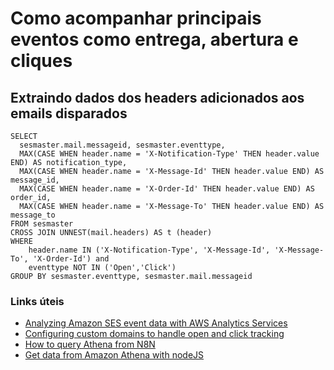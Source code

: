 # Como acompanhar principais eventos como entrega, abertura e cliques

## Extraindo dados dos headers adicionados aos emails disparados

```
SELECT
  sesmaster.mail.messageid, sesmaster.eventtype,
  MAX(CASE WHEN header.name = 'X-Notification-Type' THEN header.value END) AS notification_type,
  MAX(CASE WHEN header.name = 'X-Message-Id' THEN header.value END) AS message_id,
  MAX(CASE WHEN header.name = 'X-Order-Id' THEN header.value END) AS order_id,
  MAX(CASE WHEN header.name = 'X-Message-To' THEN header.value END) AS message_to
FROM sesmaster
CROSS JOIN UNNEST(mail.headers) AS t (header)
WHERE 
    header.name IN ('X-Notification-Type', 'X-Message-Id', 'X-Message-To', 'X-Order-Id') and
    eventtype NOT IN ('Open','Click')
GROUP BY sesmaster.eventtype, sesmaster.mail.messageid
```

### Links úteis
- [Analyzing Amazon SES event data with AWS Analytics Services](https://aws.amazon.com/blogs/messaging-and-targeting/analyzing-amazon-ses-event-data-with-aws-analytics-services/)
- [Configuring custom domains to handle open and click tracking](https://docs.aws.amazon.com/ses/latest/dg/configure-custom-open-click-domains.html)
- [How to query Athena from N8N](https://community.n8n.io/t/how-to-connect-aws-athena-dbs-to-n8n/19395/4)
- [Get data from Amazon Athena with nodeJS](https://medium.com/@vitaliyye/get-data-from-amazon-athena-with-nodejs-4519ddd2d6c5)